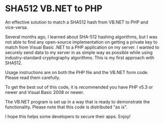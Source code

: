 # SHA512 VB.NET to PHP
An effective solution to match a SHA512 hash from VB.NET to PHP and vice-versa.

Several months ago, I learned about SHA-512 hashing algorithms, but I was not able to find any open-source implementation on getting a private key to match from Visual Basic .NET to a PHP application on my server. I wanted to securely send data to my server in as simple way as possible while using industry-standard cryptography algorithms. This is my first approach with SHA512.

Usage instructions are on both the PHP file and the VB.NET form code. Please read them carefully.

To get the best out of this code, it is recommended you have PHP v5.3 or newer and Visual Basic 2008 or newer.

The VB.NET program is set up in a way that is ready to demonstrate the functionality. Please note that this code is distributed "as is".

I hope this helps some developers to secure their apps. Enjoy!
